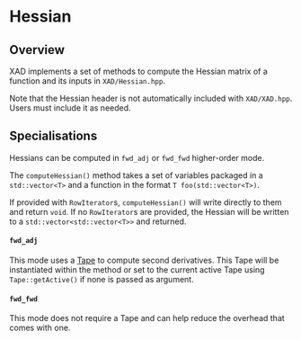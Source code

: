 # Hessian

## Overview

XAD implements a set of methods to compute the Hessian matrix of a function and its inputs in `XAD/Hessian.hpp`.

Note that the Hessian header is not automatically included with `XAD/XAD.hpp`.
Users must include it as needed.


## Specialisations
Hessians can be computed in `fwd_adj` or `fwd_fwd` higher-order mode.

The `computeHessian()` method takes a set of variables packaged in a `std::vector<T>` and a function in the format `T foo(std::vector<T>)`.

If provided with `RowIterator`s, `computeHessian()` will write directly to them and return `void`. If no `RowIterator`s are provided, the Hessian will be written to a `std::vector<std::vector<T>>` and returned.

#### `fwd_adj`
This mode uses a [Tape](ref/tape.md) to compute second derivatives. This Tape will be instantiated within the method or set to the current active Tape using `Tape::getActive()` if none is passed as argument.

#### `fwd_fwd`
This mode does not require a Tape and can help reduce the overhead that comes with one.

